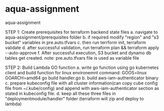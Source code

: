 # aqua-assignment
aqua-assignment

STEP 1: Create prerequisites for terraform backend state files
a. navigate to aqua-assignment/prerequisites folder
b. if required modify "region" and "s3 bucket"  variables in pre.auto.tfvars
c. then run terrform init, terraform validate
d. after successful validation, run terraform plan && terraform apply --auto-approve
f. After successful execution, S3 bucket and dynamo db tables get created.
note: pre.auto.tfvars file is used as variable file

STEP 2: Build Lambda GO function 
a. write go function using go kubernetes client and build function for linux environemnt
   command: GOOS=linux GOARCH=amd64 go build handler.go
b. build aws-iam-authenticator binary
c. prepare kubeconfig file with all cluster information(can copy cube config file from ~/.kube/config) and append with aws-iam-authenticator section as stated in kubeconfig file.
d. keep all these three files in "deploymentmodule/handler" folder (terraform will zip and deploy to lambda)

